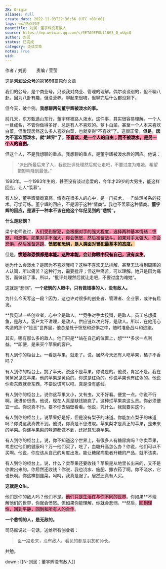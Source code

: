 ```yaml
---
ZK: Origin
aliases: null
create_date: 2022-11-03T22:36:56 (UTC +08:00)
tags: wx/热点时评
pagetitle: 刘润：董宇辉没有敌人
source: https://mp.weixin.qq.com/s/9ETA9EFGbl10GS_Q_wUgiQ
author: 刘润
status: 已完成
category: 泛读文章
notes: True
uid: 
---
```



作者 / 刘润        责编 / 莹莹

这是**刘润公众号**的第**1696**篇原创文章

我们的公号，是个商业号。只谈我对商业、管理的理解。偶尔谈谈别的，但不聊八卦。因为八卦有趣，但没营养。聊起来很嗨，但聊完后什么都没剩下。

但今天，破个例。**我想聊两句董宇辉被泼水的事。**

前几天，东方甄选山东行，董宇辉被路人泼水。这件事，其实很容易理解。一个人一旦成名，不管你做得多好，总是有人不喜欢的。萝卜白菜。甚至一个人本来喜欢白菜，但发现居然这么多人喜欢白菜，也就变得“不喜欢”了。这很正常。**但是，因为不喜欢而泼水，就“越界”了。<mark style="background: #FF5582A6;">不喜欢，是一个人的自由；而不被泼水，是另一个人的自由</mark>。**

但这个人，不是我想聊的重点。我想聊的重点，是董宇辉被泼水后的回应。他说：

> “派出所最后来了人，我说批评处理然后就让走吧，不要过度为难她，希望把影响降到最低。”

1993年。一个1993年生的，甚至没有谈过恋爱的，今年才29岁的大男生，能这样回应，让人“羡慕”。

有人说，董宇辉情商真高。情商在很多人的心中，是一门技术，一门处理关系的技术。可学可练。董宇辉的回应，不是源于这种“情商”。我也不羡慕这种情商。**董宇辉的回应，是源于一种本不该在他这个年纪见到的“悲悯”。**

**什么是悲悯？**

梁宁老师说过，<mark style="background: #FF5582A6;">人们受到冒犯，会根据对手的强大程度，选择两种基本情绪：愤怒，和恐惧。如果对手不强大，你会愤怒，然后准备战斗。如果对手太强大，你会恐惧，然后准备逃跑</mark>。**<mark style="background: #FFB86CA6;">愤怒和恐惧，是人类面对冒犯最基本的态度。</mark>**

但是，**<mark style="background: #FF5582A6;">愤怒和恐惧都是本能。这种本能，会让你眼中只有自己，没有众生</mark>。**

她为什么会泼水？是因为不喜欢我吗？这种不喜欢无法排解，甚至无法得到周围的人认同，所以痛苦？这种行为，需要批评；但这种痛苦，可以理解。她只是因为痛苦，而做错了事。所以，“批评处理然后就让走吧，不要过度为难她”。

这就是“悲悯”。**一个悲悯的人眼中，只有做错事的人，没有敌人。**

为什么今天写这一段？因为，这也许对很多的创业者、管理者、企业家，或许有启发。

**我见过一些创业者，心中全是敌人。**竞争对手太狡猾，是敌人。员工总想摸鱼，是敌人。客户太不讲理，是敌人。供应链以次充好，是敌人。所以，在他用心构造的那个“险恶”世界里，他总是处于愤怒和恐惧之中，随时准备战斗和逃跑。

其实，哪有那么多的敌人。他们只是**站在自己的位置上，想****多求一点利益。**即便，是来买个苹果的客户。

有人到你的柜台上。一看是苹果，就走了。说，居然今天还有人吃苹果，橘子不香吗？

有人到你的柜台上。挑了半天。说这不是苹果。你说是的。他说，肯定不是。我在舅舅家见过苹果。他的苹果是黄色的。你这是红色的。你说苹果也有红色的。他说你卖东西就卖东西，不要说谎可以吗。真是没有底线。

有人到你的柜台上。说你这苹果又小，又有虫，又不好看。便宜一点。你说不行啊。我进价很贵。他说，现在人真是缺钱缺疯了。这种烂苹果卖这么贵。你必须便宜一点。你说真不行。要不你去隔壁看看。他说，凭什么。我就要买这个。

有人到你的柜台上。说苹果好是好，但是没有梨子的味道。你能加点梨子的味道吗？你说这我真做不到。他说，你真是不思进取。苹果梨才是真正的苹果，是未来的苹果。你连苹果梨的味道都做不到，还好意思卖苹果。

有人到你的柜台上。说，你不知道这个世界上，有很多人有糖尿病吗？你卖苹果，考虑过他们的健康吗？万一他们买了，吃了，血糖升高怎么办？你说，他们可以不买啊。他说，你应该从自己的角度出发。能让糖尿病患者升糖的产品，就不该卖。

有人到你的柜台上。说，什么？卖苹果还要收钱？苹果是从地里长出来的，又不是你做出来的。你居然还收钱？你说，我也浇水、施肥、撒农药了啊。你不浇水，它也长啊。你这样割韭菜，呵呵，我真是服了。居然还真有人买。

**这就是众生。**

他们是你的敌人吗？他们不是。<mark style="background: #FF5582A6;">他们只是生活在与你不同的世界</mark>。你如果**不理解他们的世界，你就会愤怒。但如果你能理解，你就会悲悯。**然后，<mark style="background: #FF5582A6;">回到理性，回到平静，回到和所有人的合作</mark>。

**一个悲悯的人，是无敌的。**

司马懿说过一句话，送给所有创业者：

> 臣一路走来，没有敌人，看见的都是朋友和师长。

共勉。

down:: [[N-刘润：董宇辉没有敌人]]